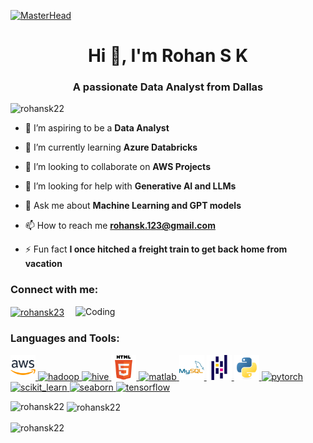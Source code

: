 [![MasterHead](https://api.deepai.org/job-view-file/8920716e-d3ca-4f5d-8dc1-c6bfec8b8706/outputs/output.jpg)](https://rishavchanda.io)
<h1 align="center">Hi 👋, I'm Rohan S K</h1>
<h3 align="center">A passionate Data Analyst from Dallas</h3>

<p align="left"> <img src="https://komarev.com/ghpvc/?username=rohansk22&label=Profile%20views&color=0e75b6&style=flat" alt="rohansk22" /> </p>

- 🔭 I’m aspiring to be a **Data Analyst**

- 🌱 I’m currently learning **Azure Databricks** 

- 👯 I’m looking to collaborate on **AWS Projects**

- 🤝 I’m looking for help with **Generative AI and LLMs**

- 💬 Ask me about **Machine Learning and GPT models**

- 📫 How to reach me **rohansk.123@gmail.com**

- ⚡ Fun fact **I once hitched a freight train to get back home from vacation**

<h3 align="left">Connect with me:</h3>
<p align="left">
<a href="https://linkedin.com/in/rohansk23" target="blank"><img align="center" src="https://raw.githubusercontent.com/rahuldkjain/github-profile-readme-generator/master/src/images/icons/Social/linked-in-alt.svg" alt="rohansk23" height="30" width="40" /></a>
<img align="right" alt="Coding" width="400" src="https://api.deepai.org/job-view-file/03ef4b33-22ad-4103-95a4-af8ddeee9aa2/outputs/output.jpg">

</p>

<h3 align="left">Languages and Tools:</h3>
<p align="left"> <a href="https://aws.amazon.com" target="_blank" rel="noreferrer"> <img src="https://raw.githubusercontent.com/devicons/devicon/master/icons/amazonwebservices/amazonwebservices-original-wordmark.svg" alt="aws" width="40" height="40"/> </a> <a href="https://hadoop.apache.org/" target="_blank" rel="noreferrer"> <img src="https://www.vectorlogo.zone/logos/apache_hadoop/apache_hadoop-icon.svg" alt="hadoop" width="40" height="40"/> </a> <a href="https://hive.apache.org/" target="_blank" rel="noreferrer"> <img src="https://www.vectorlogo.zone/logos/apache_hive/apache_hive-icon.svg" alt="hive" width="40" height="40"/> </a> <a href="https://www.w3.org/html/" target="_blank" rel="noreferrer"> <img src="https://raw.githubusercontent.com/devicons/devicon/master/icons/html5/html5-original-wordmark.svg" alt="html5" width="40" height="40"/> </a> <a href="https://www.mathworks.com/" target="_blank" rel="noreferrer"> <img src="https://upload.wikimedia.org/wikipedia/commons/2/21/Matlab_Logo.png" alt="matlab" width="40" height="40"/> </a> <a href="https://www.mysql.com/" target="_blank" rel="noreferrer"> <img src="https://raw.githubusercontent.com/devicons/devicon/master/icons/mysql/mysql-original-wordmark.svg" alt="mysql" width="40" height="40"/> </a> <a href="https://pandas.pydata.org/" target="_blank" rel="noreferrer"> <img src="https://raw.githubusercontent.com/devicons/devicon/2ae2a900d2f041da66e950e4d48052658d850630/icons/pandas/pandas-original.svg" alt="pandas" width="40" height="40"/> </a> <a href="https://www.python.org" target="_blank" rel="noreferrer"> <img src="https://raw.githubusercontent.com/devicons/devicon/master/icons/python/python-original.svg" alt="python" width="40" height="40"/> </a> <a href="https://pytorch.org/" target="_blank" rel="noreferrer"> <img src="https://www.vectorlogo.zone/logos/pytorch/pytorch-icon.svg" alt="pytorch" width="40" height="40"/> </a> <a href="https://scikit-learn.org/" target="_blank" rel="noreferrer"> <img src="https://upload.wikimedia.org/wikipedia/commons/0/05/Scikit_learn_logo_small.svg" alt="scikit_learn" width="40" height="40"/> </a> <a href="https://seaborn.pydata.org/" target="_blank" rel="noreferrer"> <img src="https://seaborn.pydata.org/_images/logo-mark-lightbg.svg" alt="seaborn" width="40" height="40"/> </a> <a href="https://www.tensorflow.org" target="_blank" rel="noreferrer"> <img src="https://www.vectorlogo.zone/logos/tensorflow/tensorflow-icon.svg" alt="tensorflow" width="40" height="40"/> </a> </p>

<p><img align="left" src="https://github-readme-stats.vercel.app/api/top-langs?username=rohansk22&show_icons=true&locale=en&layout=compact" alt="rohansk22" /></p>

<p>&nbsp;<img align="center" src="https://github-readme-stats.vercel.app/api?username=rohansk22&show_icons=true&locale=en" alt="rohansk22" /></p>

<p><img align="center" src="https://github-readme-streak-stats.herokuapp.com/?user=rohansk22&" alt="rohansk22" /></p>
